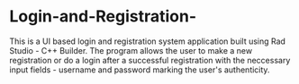 # Login-and-Registration-
This is a UI based login and registration system application built using Rad Studio - C++ Builder.
The program allows the user to make a new registration or do a login after a successful registration
with the neccessary input fields - username and password marking the user's authenticity.
